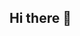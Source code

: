 ## Hi there 👋

<!--
**temibanks01/temibanks01** is a ✨ _special_ ✨ repository because its `README.md` (this file) appears on your GitHub profile.

Here are some ideas to get you started:

- 🔭 I’m currently a Web developer and designer
- 🌱 I’m currently learning ...Web designing and Web hoisting
- 👯 I’m looking to collaborate on .with fellow Web developers
- 📫 How to reach me: ... email: temiloluwabanks01@gmail.com
- 😄 Pronouns: ...
- ⚡ Fun fact: ...
-->
